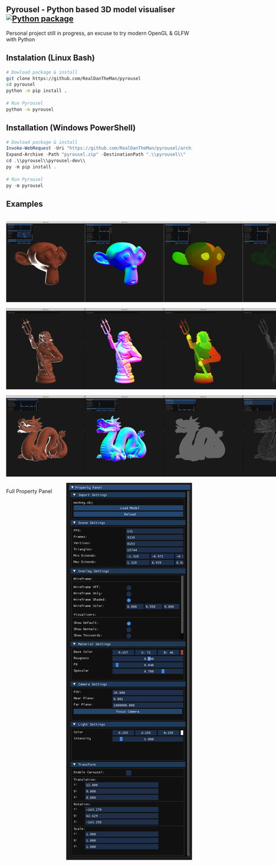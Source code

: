 Pyrousel - Python based 3D model visualiser [![Python package](https://github.com/RealDanTheMan/pyrousel/actions/workflows/python-package.yml/badge.svg)](https://github.com/RealDanTheMan/pyrousel/actions/workflows/python-package.yml)
--------------------------------
Personal project still in progress, an excuse to try modern OpenGL & GLFW with Python

Instalation (Linux Bash)
------------------
``` Bash
# Dowload package & install
git clone https://github.com/RealDanTheMan/pyrousel
cd pyrousel
python -m pip install .

# Run Pyrousel
python -m pyrousel
```

Installation (Windows PowerShell)
----------------------
``` PowerShell
# Dowload package & install
Invoke-WebRequest -Uri "https://github.com/RealDanTheMan/pyrousel/archive/refs/heads/dev.zip" -OutFile "pyrousel.zip"
Expand-Archive -Path "pyrousel.zip" -DestinationPath ".\\pyrousel\\"
cd .\\pyrousel\\pyrousel-dev\\
py -m pip install .

# Run Pyrousel
py -m pyrousel
```

Examples
--------

<br>
<div style="display: flex; justify-content: space-between;">
  <img src="images/monkey/image01.png" alt="Example Image" width="220" height="220">
  <img src="images/monkey/image02.png" alt="Example Image" width="220" height="220">
  <img src="images/monkey/image03.png" alt="Example Image" width="220" height="220">
  <img src="images/monkey/image04.png" alt="Example Image" width="220" height="220">
</div>
<br>
<div style="display: flex; justify-content: space-between;">
  <img src="images/king/image01.png" alt="Example Image" width="220" height="220">
  <img src="images/king/image02.png" alt="Example Image" width="220" height="220">
  <img src="images/king/image03.png" alt="Example Image" width="220" height="220">
  <img src="images/king/image05.png" alt="Example Image" width="220" height="220">
</div>
<br>
<div style="display: flex; justify-content: space-between;">
  <img src="images/dragon/image01.png" alt="Example Image" width="220" height="220">
  <img src="images/dragon/image02.png" alt="Example Image" width="220" height="220">
  <img src="images/dragon/image03.png" alt="Example Image" width="220" height="220">
  <img src="images/dragon/image04.png" alt="Example Image" width="220" height="220">
</div>
<br>
<div style="display: flex; justify-content: space-between;">
  <p>Full Property Panel</p>
  <img src="images/PropertyPanel.png" alt="Example Image">
</div>
